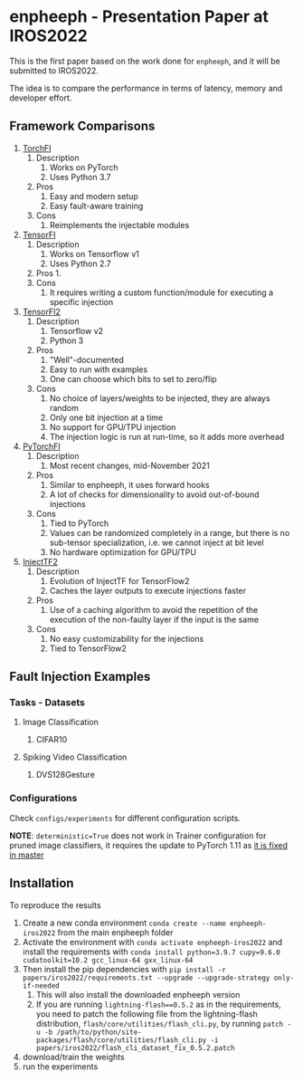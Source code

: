 # enpheeph - Presentation Paper at IROS2022

This is the first paper based on the work done for ```enpheeph```, and it will be submitted to IROS2022.

The idea is to compare the performance in terms of latency, memory and developer effort.

## Framework Comparisons

1. [TorchFI](https://github.com/bfgoldstein/torchfi)
    1. Description
        1. Works on PyTorch
        2. Uses Python 3.7
    2. Pros
        1. Easy and modern setup
        2. Easy fault-aware training
    3. Cons
        1. Reimplements the injectable modules
2. [TensorFI](https://github.com/DependableSystemsLab/TensorFI)
    1. Description
        1. Works on Tensorflow v1
        2. Uses Python 2.7
    2. Pros
        1.
    3. Cons
        1. It requires writing a custom function/module for executing a specific injection
3. [TensorFI2](https://github.com/DependableSystemsLab/TensorFI2)
    1. Description
        1. Tensorflow v2
        2. Python 3
    2. Pros
        1. "Well"-documented
        2. Easy to run with examples
        3. One can choose which bits to set to zero/flip
    3. Cons
        1. No choice of layers/weights to be injected, they are always random
        2. Only one bit injection at a time
        3. No support for GPU/TPU injection
        4. The injection logic is run at run-time, so it adds more overhead
4. [PyTorchFI](https://github.com/pytorchfi/pytorchfi)
    1. Description
        1. Most recent changes, mid-November 2021
    2. Pros
        1. Similar to enpheeph, it uses forward hooks
        2. A lot of checks for dimensionality to avoid out-of-bound injections
    3. Cons
        1. Tied to PyTorch
        2. Values can be randomized completely in a range, but there is no sub-tensor specialization, i.e. we cannot inject at bit level
        3. No hardware optimization for GPU/TPU
5. [InjectTF2](https://github.com/mbsa-tud/InjectTF2)
    1. Description
        1. Evolution of InjectTF for TensorFlow2
        2. Caches the layer outputs to execute injections faster
    2. Pros
        1. Use of a caching algorithm to avoid the repetition of the execution of the non-faulty layer if the input is the same
    3. Cons
        1. No easy customizability for the injections
        2. Tied to TensorFlow2


## Fault Injection Examples

### Tasks - Datasets

1. Image Classification
    1. CIFAR10

2. Spiking Video Classification
    1. DVS128Gesture

### Configurations

Check ```configs/experiments``` for different configuration scripts.

**NOTE**: ```deterministic=True``` does not work in Trainer configuration for pruned image classifiers, it requires the update to PyTorch 1.11 as [it is fixed in master](https://github.com/pytorch/pytorch/issues/68525)

## Installation

To reproduce the results

1. Create a new conda environment ```conda create --name enpheeph-iros2022``` from the main enpheeph folder
2. Activate the environment with ```conda activate enpheeph-iros2022``` and install the requirements with ```conda install python=3.9.7 cupy=9.6.0 cudatoolkit=10.2 gcc_linux-64 gxx_linux-64```
3. Then install the pip dependencies with ```pip install -r papers/iros2022/requirements.txt --upgrade --upgrade-strategy only-if-needed```
    1. This will also install the downloaded enpheeph version
    2. If you are running ```lightning-flash==0.5.2``` as in the requirements, you need to patch the following file from the lightning-flash distribution, ```flash/core/utilities/flash_cli.py```, by running ```patch -u -b /path/to/python/site-packages/flash/core/utilities/flash_cli.py -i papers/iros2022/flash_cli_dataset_fix_0.5.2.patch```
4. download/train the weights
5. run the experiments
